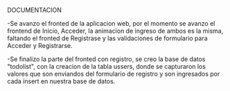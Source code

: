 DOCUMENTACION

-Se avanzo el fronted de la aplicacion web, por el momento se avanzo el frontend de Inicio, Acceder, la animacion de ingreso de ambos es la misma, faltando el fronted de Registrase y las validaciones de formulario para Acceder y Registrarse.

-Se finalizo la parte del fronted con registro,  se creo la base de datos "todolist", con la creacion de la tabla ussers, donde se capturaron los valores que son enviandos del formulario de registro y son ingresados por cada insert en nuestra base de datos.